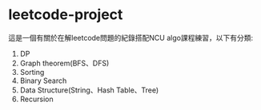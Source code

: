 # leetcode-project
這是一個有關於在解leetcode問題的紀錄搭配NCU algo課程練習，以下有分類:
1. DP
2. Graph theorem(BFS、DFS)
4. Sorting
5. Binary Search
6. Data Structure(String、Hash Table、Tree)
7. Recursion
